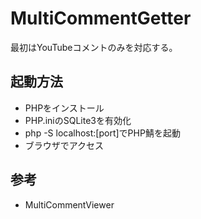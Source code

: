 # MultiCommentGetter
最初はYouTubeコメントのみを対応する。

## 起動方法
- PHPをインストール
- PHP.iniのSQLite3を有効化
- php -S localhost:[port]でPHP鯖を起動
- ブラウザでアクセス

## 参考
- MultiCommentViewer